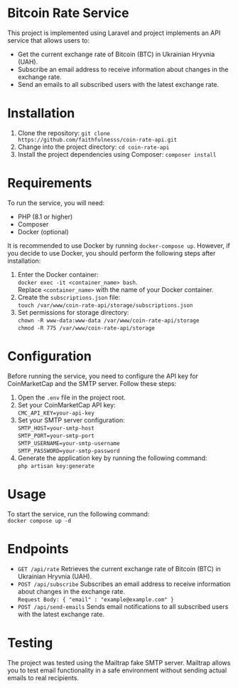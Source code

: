# Bitcoin Rate Service
This project is implemented using Laravel and project implements an API service that allows users to:
- Get the current exchange rate of Bitcoin (BTC) in Ukrainian Hryvnia (UAH).
- Subscribe an email address to receive information about changes in the exchange rate.
- Send an emails to all subscribed users with the latest exchange rate.
# Installation 
1. Clone the repository:
`git clone https://github.com/faithfulnesss/coin-rate-api.git`
2. Change into the project directory:
`cd coin-rate-api`
3. Install the project dependencies using Composer:
`composer install`
# Requirements
To run the service, you will need:
- PHP (8.1 or higher)
- Composer
- Docker (optional)

It is recommended to use Docker by running `docker-compose up`. However, if you decide to use Docker, you should perform the following steps after installation:
1. Enter the Docker container:  
```docker exec -it <container_name> bash```.  
Replace `<container_name>` with the name of your Docker container.
2. Create the `subscriptions.json` file:  
```touch /var/www/coin-rate-api/storage/subscriptions.json```
3. Set permissions for storage directory:  
```chown -R www-data:www-data /var/www/coin-rate-api/storage```  
```chmod -R 775 /var/www/coin-rate-api/storage```
# Configuration
Before running the service, you need to configure the API key for CoinMarketCap and the SMTP server. Follow these steps:
1. Open the `.env` file in the project root.
2. Set your CoinMarketCap API key:  
```CMC_API_KEY=your-api-key```
3. Set your SMTP server configuration:  
`SMTP_HOST=your-smtp-host`  
`SMTP_PORT=your-smtp-port`  
`SMTP_USERNAME=your-smtp-username`  
`SMTP_PASSWORD=your-smtp-password`  
4. Generate the application key by running the following command:  
`php artisan key:generate`
# Usage
To start the service, run the following command:  
`docker compose up -d`
# Endpoints
- `GET /api/rate`
  Retrieves the current exchange rate of Bitcoin (BTC) in Ukrainian Hryvnia (UAH).
- `POST /api/subscribe`
  Subscribes an email address to receive information about changes in the exchange rate.  
  `Request Body: { "email" : "example@example.com" }`
- `POST /api/send-emails`
  Sends email notifications to all subscribed users with the latest exchange rate.
# Testing
The project was tested using the Mailtrap fake SMTP server. Mailtrap allows you to test email functionality in a safe environment without sending actual emails to real recipients.
